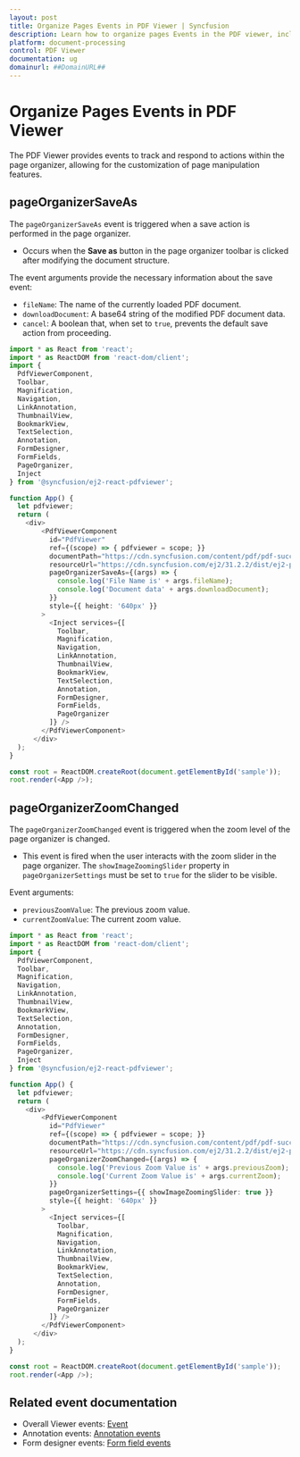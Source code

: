 ```yaml
---
layout: post
title: Organize Pages Events in PDF Viewer | Syncfusion
description: Learn how to organize pages Events in the PDF viewer, including rotating, rearranging, inserting, deleting, and copying pages on mobile devices.
platform: document-processing
control: PDF Viewer
documentation: ug
domainurl: ##DomainURL##
---
```


# Organize Pages Events in PDF Viewer

The PDF Viewer provides events to track and respond to actions within the page organizer, allowing for the customization of page manipulation features.

## pageOrganizerSaveAs

The `pageOrganizerSaveAs` event is triggered when a save action is performed in the page organizer.

-  Occurs when the **Save as** button in the page organizer toolbar is clicked after modifying the document structure.

The event arguments provide the necessary information about the save event:

- `fileName`: The name of the currently loaded PDF document.
- `downloadDocument`: A base64 string of the modified PDF document data.
- `cancel`: A boolean that, when set to `true`, prevents the default save action from proceeding.

```typescript
import * as React from 'react';
import * as ReactDOM from 'react-dom/client';
import {
  PdfViewerComponent,
  Toolbar,
  Magnification,
  Navigation,
  LinkAnnotation,
  ThumbnailView,
  BookmarkView,
  TextSelection,
  Annotation,
  FormDesigner,
  FormFields,
  PageOrganizer,
  Inject
} from '@syncfusion/ej2-react-pdfviewer';

function App() {
  let pdfviewer;
  return (
    <div>
        <PdfViewerComponent
          id="PdfViewer"
          ref={(scope) => { pdfviewer = scope; }}
          documentPath="https://cdn.syncfusion.com/content/pdf/pdf-succinctly.pdf"
          resourceUrl="https://cdn.syncfusion.com/ej2/31.2.2/dist/ej2-pdfviewer-lib"
          pageOrganizerSaveAs={(args) => {
            console.log('File Name is' + args.fileName);
            console.log('Document data' + args.downloadDocument);
          }}
          style={{ height: '640px' }}
        >
          <Inject services={[
            Toolbar,
            Magnification,
            Navigation,
            LinkAnnotation,
            ThumbnailView,
            BookmarkView,
            TextSelection,
            Annotation,
            FormDesigner,
            FormFields,
            PageOrganizer
          ]} />
        </PdfViewerComponent>
      </div>
  );
}

const root = ReactDOM.createRoot(document.getElementById('sample'));
root.render(<App />);
```

## pageOrganizerZoomChanged

The `pageOrganizerZoomChanged` event is triggered when the zoom level of the page organizer is changed.

-  This event is fired when the user interacts with the zoom slider in the page organizer. The `showImageZoomingSlider` property in `pageOrganizerSettings` must be set to `true` for the slider to be visible.


Event arguments:

- `previousZoomValue`: The previous zoom value.
- `currentZoomValue`: The current zoom value.

```typescript
import * as React from 'react';
import * as ReactDOM from 'react-dom/client';
import {
  PdfViewerComponent,
  Toolbar,
  Magnification,
  Navigation,
  LinkAnnotation,
  ThumbnailView,
  BookmarkView,
  TextSelection,
  Annotation,
  FormDesigner,
  FormFields,
  PageOrganizer,
  Inject
} from '@syncfusion/ej2-react-pdfviewer';

function App() {
  let pdfviewer;
  return (
    <div>
        <PdfViewerComponent
          id="PdfViewer"
          ref={(scope) => { pdfviewer = scope; }}
          documentPath="https://cdn.syncfusion.com/content/pdf/pdf-succinctly.pdf"
          resourceUrl="https://cdn.syncfusion.com/ej2/31.2.2/dist/ej2-pdfviewer-lib"
          pageOrganizerZoomChanged={(args) => {
            console.log('Previous Zoom Value is' + args.previousZoom);
            console.log('Current Zoom Value is' + args.currentZoom);
          }}
          pageOrganizerSettings={{ showImageZoomingSlider: true }}
          style={{ height: '640px' }}
        >
          <Inject services={[
            Toolbar,
            Magnification,
            Navigation,
            LinkAnnotation,
            ThumbnailView,
            BookmarkView,
            TextSelection,
            Annotation,
            FormDesigner,
            FormFields,
            PageOrganizer
          ]} />
        </PdfViewerComponent>
      </div>
  );
}

const root = ReactDOM.createRoot(document.getElementById('sample'));
root.render(<App />);
```

## Related event documentation

- Overall Viewer events: [Event](../events)
- Annotation events: [Annotation events](../annotations/annotation-event)
- Form designer events: [Form field events](../form-designer/form-field-events)